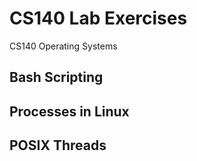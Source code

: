 # CS140 Lab Exercises
CS140 Operating Systems

## Bash Scripting

## Processes in Linux

## POSIX Threads
